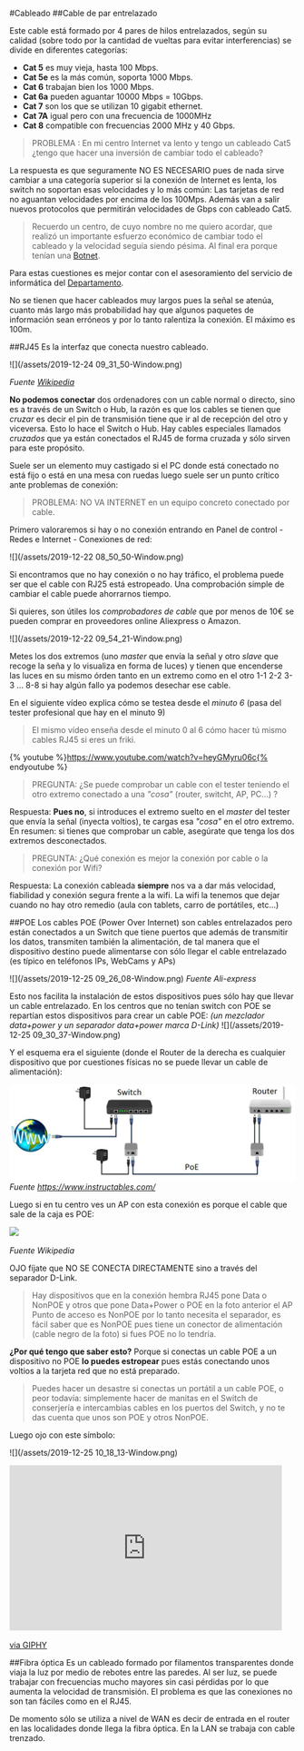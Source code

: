 #Cableado
##Cable de par entrelazado

Este cable está formado por 4 pares de hilos entrelazados, según su calidad (sobre todo por la cantidad de vueltas para evitar interferencias) se divide en diferentes categorías:

* **Cat 5** es muy vieja, hasta 100 Mbps.
* **Cat 5e** es la más común, soporta 1000 Mbps.
* **Cat 6** trabajan bien los 1000 Mbps.
* **Cat 6a** pueden aguantar 10000 Mbps = 10Gbps. 
* **Cat 7** son los que se utilizan 10 gigabit ethernet.
* **Cat 7A** igual pero con una frecuencia de 1000MHz
* **Cat 8** compatible con frecuencias 2000 MHz y 40 Gbps.

>PROBLEMA : En mi centro Internet va lento y tengo un cableado Cat5 ¿tengo que hacer una inversión de cambiar todo el cableado?

La respuesta es que seguramente NO ES NECESARIO pues de nada sirve cambiar a una categoría superior si la conexión de Internet es lenta, los switch no soportan esas velocidades y lo más común: Las tarjetas de red no aguantan velocidades por encima de los 100Mps. Además van a salir nuevos protocolos que permitirán velocidades de Gbps con cableado Cat5.

>Recuerdo un centro, de cuyo nombre no me quiero acordar, que realizó un importante esfuerzo económico de cambiar todo el cableado y la velocidad seguía siendo pésima. Al final era porque tenían una [Botnet](/seguridad.md).

Para estas cuestiones es mejor contar con el asesoramiento del servicio de informática del [Departamento](/problemas-que-hago.md).

No se tienen que hacer cableados muy largos pues la señal se atenúa, cuanto más largo más probabilidad hay que algunos paquetes de información sean erróneos y por lo tanto ralentiza la conexión. El máximo es 100m.

##RJ45
Es la interfaz que conecta nuestro cableado.

![](/assets/2019-12-24 09_31_50-Window.png)

*Fuente [Wikipedia](https://es.wikipedia.org/wiki/RJ-45)*

**No podemos conectar** dos ordenadores con un cable normal o directo, sino es a través de un Switch o Hub, la razón es que los cables se tienen que *cruzar* es decir el pin de transmisión tiene que ir al de recepción del otro y viceversa. Esto lo hace el Switch o Hub. Hay cables especiales llamados *cruzados* que ya están conectados el RJ45 de forma cruzada y sólo sirven para este propósito.

Suele ser un elemento muy castigado si el PC donde está conectado no está fijo o está en una mesa con ruedas luego suele ser un punto crítico ante problemas de conexión:

>PROBLEMA: NO VA INTERNET en un equipo concreto conectado por cable.

Primero valoraremos si hay o no conexión entrando en Panel de control - Redes e Internet - Conexiones de red:

![](/assets/2019-12-22 08_50_50-Window.png)

Si encontramos que no hay conexión o no hay tráfico, el problema puede ser que el cable con RJ25 está estropeado. Una comprobación simple de cambiar el cable puede ahorrarnos tiempo.

Si quieres, son útiles los *comprobadores de cable* que por menos de 10€ se pueden comprar en proveedores online Aliexpress o Amazon.

![](/assets/2019-12-22 09_54_21-Window.png)

Metes los dos extremos (uno *master* que envía la señal y otro *slave* que recoge la seña y lo visualiza en forma de luces) y tienen que encenderse las luces en su mismo órden tanto en un extremo como en el otro 1-1 2-2 3-3 ... 8-8 si hay algún fallo ya podemos desechar ese cable.

En el siguiente vídeo explica cómo se testea desde el *minuto 6* (pasa del tester profesional que hay en el minuto 9)

>El mismo vídeo enseña desde el minuto 0 al 6 cómo hacer tú mismo cables RJ45 si eres un friki.

{% youtube %}https://www.youtube.com/watch?v=heyGMyru06c{% endyoutube %}

>PREGUNTA: ¿Se puede comprobar un cable con el tester teniendo el otro extremo conectado a una *"cosa"* (router, switcht, AP, PC...) ?

Respuesta: **Pues no**, si introduces el extremo suelto en el *master* del tester que envía la señal (inyecta voltios), te cargas esa *"cosa"* en el otro extremo. En resumen: si tienes que comprobar un cable, asegúrate que tenga los dos extremos desconectados.

>PREGUNTA: ¿Qué conexión es mejor la conexión por cable o la conexión por Wifi?

Respuesta: La conexión cableada **siempre** nos va a dar más velocidad, fiabilidad y conexión segura frente a la wifi. La wifi la tenemos que dejar cuando no hay otro remedio (aula con tablets, carro de portátiles, etc...)

##POE
Los cables POE (Power Over Internet) son cables entrelazados pero están conectados a un Switch que tiene puertos que además de transmitir los datos, transmiten también la alimentación, de tal manera que el dispositivo destino puede alimentarse con sólo llegar el cable entrelazado (es típico en teléfonos IPs, WebCams y APs)

![](/assets/2019-12-25 09_26_08-Window.png)
*Fuente Ali-express*

Esto nos facilita la instalación de estos dispositivos pues sólo hay que llevar un cable entrelazado. En los centros que no tenían switch con POE se repartían estos dispositivos para crear un cable POE: *(un mezclador data+power y un separador data+power marca D-Link)* 
![](/assets/2019-12-25 09_30_37-Window.png)

Y el esquema era el siguiente (donde el Router de la derecha es cualquier dispositivo que por cuestiones físicas no se puede llevar un cable de alimentación):

![](/assets/poe_alimentacion_por_internet.jpg)
*Fuente https://www.instructables.com/*

Luego si en tu centro ves un AP con esta conexión es porque el cable que sale de la caja es POE:

![](https://upload.wikimedia.org/wikipedia/commons/thumb/f/f1/ZyXEL_ZyAIR_G-1000_and_D-Link_DWL-P50_20060829_2.jpg/320px-ZyXEL_ZyAIR_G-1000_and_D-Link_DWL-P50_20060829_2.jpg)

*Fuente Wikipedia*

OJO fíjate que NO SE CONECTA DIRECTAMENTE sino a través del separador D-Link. 

>Hay dispositivos que en la conexión hembra RJ45 pone Data o NonPOE y otros que pone Data+Power o POE en la foto anterior el AP Punto de acceso es NonPOE por lo tanto necesita el separador, es fácil saber que es NonPOE pues tiene un conector de alimentación (cable negro de la foto) si fues POE no lo tendría.

**¿Por qué tengo que saber esto?** Porque si conectas un cable POE a un dispositivo no POE **lo puedes estropear** pues estás conectando unos voltios a la tarjeta red que no está preparado. 

>Puedes hacer un desastre si conectas un portátil a un cable POE, o peor todavía: simplemente hacer de manitas en el Switch de conserjería e intercambias cables en los puertos del Switch, y no te das cuenta que unos son POE y otros NonPOE.

Luego ojo con este símbolo:

![](/assets/2019-12-25 10_18_13-Window.png)

<iframe src="https://giphy.com/embed/14jqVt44KAwNbi" width="480" height="291" frameBorder="0" class="giphy-embed" allowFullScreen></iframe><p><a href="https://giphy.com/gifs/home-theater-protector-14jqVt44KAwNbi">via GIPHY</a></p>

##Fibra óptica
Es un cableado formado por filamentos transparentes donde viaja la luz por medio de rebotes entre las paredes. Al ser luz, se puede trabajar con frecuencias mucho mayores sin casi pérdidas por lo que aumenta la velocidad de transmisión. El problema es que las conexiones no son tan fáciles como en el RJ45.

De momento sólo se utiliza a nivel de WAN es decir de entrada en el router en las localidades donde llega la fibra óptica. En la LAN se trabaja con cable trenzado.
